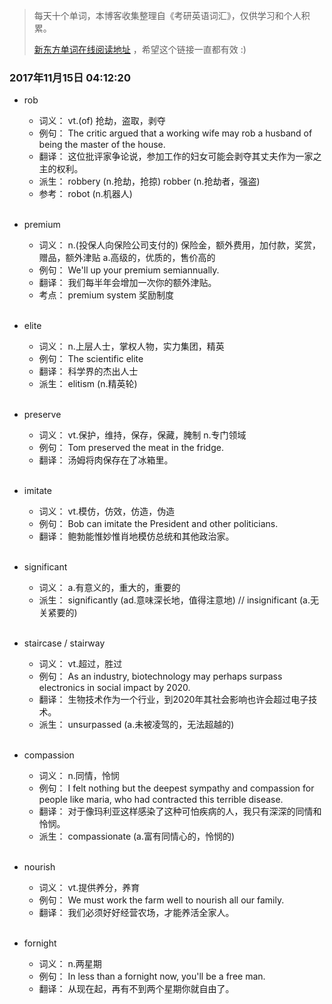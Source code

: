 > 每天十个单词，本博客收集整理自《考研英语词汇》，仅供学习和个人积累。
>
> [新东方单词在线阅读地址](http://download.dogwood.com.cn/online/kychlx/iPhone.html) ，希望这个链接一直都有效 :)

### 2017年11月15日 04:12:20

- rob
  * 词义：  vt.(of) 抢劫，盗取，剥夺
  * 例句：  The critic argued that a working wife may rob a husband of being the master of the house.
  * 翻译：  这位批评家争论说，参加工作的妇女可能会剥夺其丈夫作为一家之主的权利。
  * 派生：  robbery (n.抢劫，抢掠) robber (n.抢劫者，强盗)
  * 参考：  robot (n.机器人)
  <br>

- premium
  * 词义：  n.(投保人向保险公司支付的) 保险金，额外费用，加付款，奖赏，赠品，额外津贴 a.高级的，优质的，售价高的
  * 例句：  We'll up your premium semiannually.
  * 翻译：  我们每半年会增加一次你的额外津贴。
  * 考点：  premium system 奖励制度
  <br>

- elite
  * 词义：  n.上层人士，掌权人物，实力集团，精英
  * 例句：  The scientific elite
  * 翻译：  科学界的杰出人士
  * 派生：  elitism (n.精英轮)
  <br>

- preserve
  * 词义：  vt.保护，维持，保存，保藏，腌制 n.专门领域
  * 例句：  Tom preserved the meat in the fridge.
  * 翻译：  汤姆将肉保存在了冰箱里。
  <br>

- imitate
  * 词义：  vt.模仿，仿效，仿造，伪造
  * 例句：  Bob can imitate the President and other politicians.
  * 翻译：  鲍勃能惟妙惟肖地模仿总统和其他政治家。
  <br>

- significant
  * 词义：  a.有意义的，重大的，重要的
  * 派生：  significantly (ad.意味深长地，值得注意地) // insignificant (a.无关紧要的)
  <br>

- staircase / stairway
  * 词义：  vt.超过，胜过
  * 例句：  As an industry, biotechnology may perhaps surpass electronics in social impact by 2020.
  * 翻译：  生物技术作为一个行业，到2020年其社会影响也许会超过电子技术。
  * 派生：  unsurpassed (a.未被凌驾的，无法超越的)
  <br>

- compassion 
  * 词义：  n.同情，怜悯
  * 例句：  I felt nothing but the deepest sympathy and compassion for people like maria, who had contracted this terrible disease.
  * 翻译：  对于像玛利亚这样感染了这种可怕疾病的人，我只有深深的同情和怜悯。
  * 派生：  compassionate (a.富有同情心的，怜悯的)
  <br>

- nourish
  * 词义：  vt.提供养分，养育
  * 例句：  We must work the farm well to nourish all our family.
  * 翻译：  我们必须好好经营农场，才能养活全家人。
  <br>

- fornight
  * 词义：  n.两星期
  * 例句：  In less than a fornight now, you'll be a free man.
  * 翻译：  从现在起，再有不到两个星期你就自由了。
  <br>